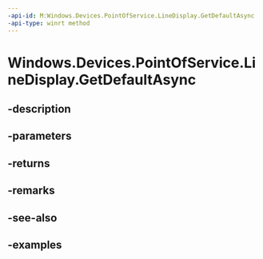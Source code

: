 ```yaml
---
-api-id: M:Windows.Devices.PointOfService.LineDisplay.GetDefaultAsync
-api-type: winrt method
---
```


<!-- Method syntax.
public IAsyncOperation<LineDisplay> LineDisplay.GetDefaultAsync()
-->

# Windows.Devices.PointOfService.LineDisplay.GetDefaultAsync

## -description

## -parameters

## -returns

## -remarks

## -see-also

## -examples

